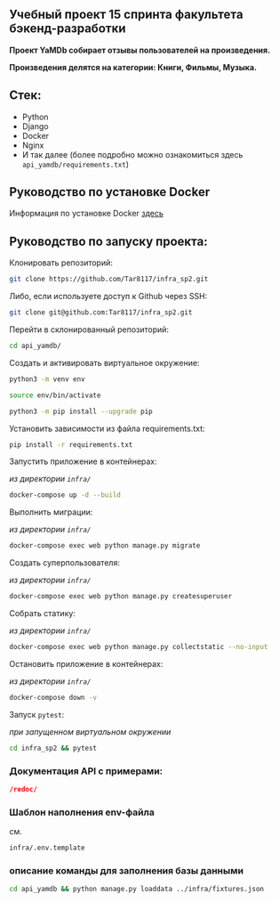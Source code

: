 ## Учебный проект 15 спринта факультета бэкенд-разработки 
**Проект YaMDb собирает отзывы пользователей на произведения.**

**Произведения делятся на категории: Книги, Фильмы, Музыка.**

## Стек:
- Python
- Django
- Docker
- Nginx
- И так далее (более подробно можно ознакомиться здесь `api_yamdb/requirements.txt`)

## Руководство по установке Docker
Информация по установке Docker  [здесь](https://docs.docker.com/engine/install/)

## Руководство по запуску проекта:

Клонировать репозиторий:

```bash
git clone https://github.com/Tar8117/infra_sp2.git
```
Либо, если используете доступ к Github через SSH:
```bash
git clone git@github.com:Tar8117/infra_sp2.git
```
Перейти в склонированный репозиторий:
```bash
cd api_yamdb/
```

Cоздать и активировать виртуальное окружение:

```bash
python3 -m venv env
```

```bash
source env/bin/activate
```

```bash
python3 -m pip install --upgrade pip
```

Установить зависимости из файла requirements.txt:

```bash
pip install -r requirements.txt
```

Запустить приложение в контейнерах:

*из директории `infra/`*
```bash
docker-compose up -d --build
```

Выполнить миграции:

*из директории `infra/`*
```bash
docker-compose exec web python manage.py migrate
```

Создать суперпользователя:

*из директории `infra/`*
```bash
docker-compose exec web python manage.py createsuperuser
```

Собрать статику:

*из директории `infra/`*
```bash
docker-compose exec web python manage.py collectstatic --no-input
```

Остановить приложение в контейнерах:

*из директории `infra/`*
```bash
docker-compose down -v
```
Запуск `pytest`:

*при запущенном виртуальном окружении*
```bash
cd infra_sp2 && pytest
```

### Документация API с примерами:

```json
/redoc/
```

### Шаблон наполнения env-файла
см.
```bash
infra/.env.template
```

### описание команды для заполнения базы данными
```bash
cd api_yamdb && python manage.py loaddata ../infra/fixtures.json
```
